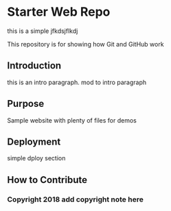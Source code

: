 # Starter Web Repo

this is a simple jfkdsjflkdj

This repository is for showing how Git and GitHub work

## Introduction
this is an intro paragraph. mod to intro paragraph

## Purpose

Sample website with plenty of files for demos

## Deployment

simple dploy section

## How to Contribute

### Copyright 2018 add copyright note here